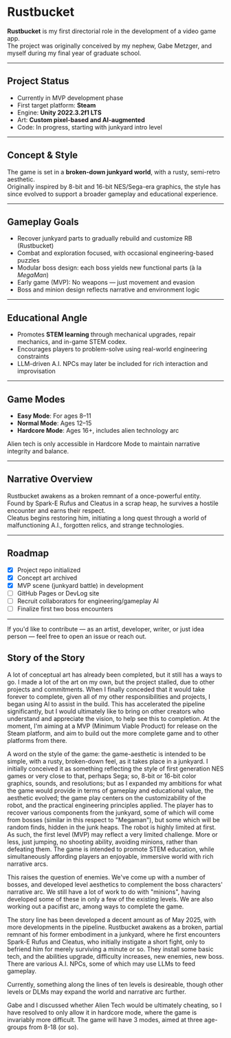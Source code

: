 # Rustbucket

**Rustbucket** is my first directorial role in the development of a video game app.  
The project was originally conceived by my nephew, Gabe Metzger, and myself during my final year of graduate school.

---

## Project Status

- Currently in MVP development phase
- First target platform: **Steam**
- Engine: **Unity 2022.3.2f1 LTS**
- Art: **Custom pixel-based and AI-augmented**
- Code: In progress, starting with junkyard intro level

---

## Concept & Style

The game is set in a **broken-down junkyard world**, with a rusty, semi-retro aesthetic.  
Originally inspired by 8-bit and 16-bit NES/Sega-era graphics, the style has since evolved to support a broader gameplay and educational experience.

---

## Gameplay Goals

- Recover junkyard parts to gradually rebuild and customize RB (Rustbucket)
- Combat and exploration focused, with occasional engineering-based puzzles
- Modular boss design: each boss yields new functional parts (à la *MegaMan*)
- Early game (MVP): No weapons — just movement and evasion
- Boss and minion design reflects narrative and environment logic

---

## Educational Angle

- Promotes **STEM learning** through mechanical upgrades, repair mechanics, and in-game STEM codex. 
- Encourages players to problem-solve using real-world engineering constraints
- LLM-driven A.I. NPCs may later be included for rich interaction and improvisation

---

## Game Modes

- **Easy Mode**: For ages 8–11
- **Normal Mode**: Ages 12–15
- **Hardcore Mode**: Ages 16+, includes alien technology arc

Alien tech is only accessible in Hardcore Mode to maintain narrative integrity and balance.

---

## Narrative Overview

Rustbucket awakens as a broken remnant of a once-powerful entity.  
Found by Spark-E Rufus and Cleatus in a scrap heap, he survives a hostile encounter and earns their respect.  
Cleatus begins restoring him, initiating a long quest through a world of malfunctioning A.I., forgotten relics, and strange technologies.

---

## Roadmap

- [x] Project repo initialized
- [x] Concept art archived
- [x] MVP scene (junkyard battle) in development
- [ ] GitHub Pages or DevLog site
- [ ] Recruit collaborators for engineering/gameplay AI
- [ ] Finalize first two boss encounters

---

If you'd like to contribute — as an artist, developer, writer, or just idea person — feel free to open an issue or reach out.

## Story of the Story

A lot of conceptual art has already been completed, but it still has a ways to go. I made a lot of the art on my own, but the project stalled, due to other projects and commitments. When I finally conceded that it would take forever to complete, given all of my other responsibilities and projects, I began using AI to assist in the build. This has accelerated the pipeline significantly, but I would ultimately like to bring on other creators who understand and appreciate the vision, to help see this to completion. At the moment, I'm aiming at a MVP (Minimum Viable Product) for release on the Steam platform, and aim to build out the more complete game and to other platforms from there. 

A word on the style of the game: the game-aesthetic is intended to be simple, with a rusty, broken-down feel, as it takes place in a junkyard. I initially conceived it as something reflecting the style of first generation NES games or very close to that, perhaps Sega; so, 8-bit or 16-bit color graphics, sounds, and resolutions; but as I expanded my ambitions for what the game would provide in terms of gameplay and educational value, the aesthetic evolved; the game play centers on the customizability of the robot, and the practical engineering principles applied. The player has to recover various components from the junkyard, some of which will come from bosses (similar in this respect to "Megaman"), but some which will be random finds, hidden in the junk heaps. The robot is highly limited at first. As such, the first level (MVP) may reflect a very limited challenge. More or less, just jumping, no shooting ability, avoiding minions, rather than defeating them. The game is intended to promote STEM education, while simultaneously affording players an enjoyable, immersive world with rich narrative arcs. 

This raises the question of enemies. We've come up with a number of bosses, and developed level aesthetics to complement the boss characters' narrative arc. We still have a lot of work to do with "minions", having developed some of these in only a few of the existing levels. We are also working out a pacifist arc, among ways to complete the game.

The story line has been developed a decent amount as of May 2025, with more developments in the pipeline. Rustbucket awakens as a broken, partial remnant of his former embodiment in a junkyard, where he first encounters Spark-E Rufus and Cleatus, who initially instigate a short fight, only to befriend him for merely surviving a minute or so. They install some basic tech, and the abilities upgrade, difficulty increases, new enemies, new boss. There are various A.I. NPCs, some of which may use LLMs to feed gameplay. 

Currently, something along the lines of ten levels is desireable, though other levels or DLMs may expand the world and narrative arc further. 

Gabe and I discussed whether Alien Tech would be ultimately cheating, so I have resolved to only allow it in hardcore mode, where the game is invariably more difficult. The game will have 3 modes, aimed at three age-groups from 8-18 (or so). 
